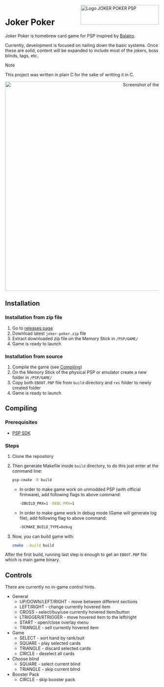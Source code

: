 <img width="256" height="64" alt="Logo JOKER POKER PSP" align="right" src="https://github.com/user-attachments/assets/c1834f0c-3d2f-4a7d-98fa-e89788333080" />

# Joker Poker

Joker Poker is homebrew card game for PSP inspired by [Balatro](https://www.playbalatro.com).

Currently, development is focused on nailing down the basic systems.
Once these are solid, content will be expanded to include most of the jokers, boss blinds, tags, etc.

> [!NOTE]
> This project was written in plain C for the sake of writting it in C.

<p align="center">
   <img width="1072" height="684" alt="Screenshot of the game running on an emulator" src="https://github.com/user-attachments/assets/106bdeb9-f2c1-4512-923a-648d739b4a75" />
</p>

## Installation

### Installation from zip file

1. Go to [releases page](https://github.com/kwerenta/joker-poker/releases)
1. Download latest `joker-poker.zip` file
1. Extract downloaded zip file on the Memory Stick in `/PSP/GAME/`
1. Game is ready to launch

### Installation from source

1. Compile the game (see [Compiling](#compiling))
1. On the Memory Stick of the physical PSP or emulator create a new folder in `/PSP/GAME/`
1. Copy both `EBOOT.PBP` file from `build` directory and `res` folder to newly created folder
1. Game is ready to launch

## Compiling

### Prerequisites

- [PSP SDK](https://pspdev.github.io)

### Steps

1. Clone the repository

2. Then generate Makefile inside `build` directory, to do this just enter at the command line:

   ```sh
   psp-cmake -B build
   ```

   - In order to make game work on unmodded PSP (with official firmware), add following flags to above command:

     ```sh
     -DBUILD_PRX=1 -DENC_PRX=1
     ```

   - In order to make game work in debug mode (Game will generate log file), add following flag to above command:
     ```sh
     -DCMAKE_BUILD_TYPE=Debug
     ```

3. Now, you can build game with:
   ```sh
   cmake --build build
   ```

After the first build, running last step is enough to get an `EBOOT.PBP` file which is main game binary.

## Controls

There are currently no in-game control hints.

- General
  - UP/DOWN/LEFT/RIGHT - move between different sections
  - LEFT/RIGHT - change currently hovered item
  - CROSS - select/buy/use currently hovered item/button
  - LTRIGGER/RTRIGGER - move hovered item to the left/right
  - START - open/close overlay menu
  - TRIANGLE - sell currently hovered item
- Game
  - SELECT - sort hand by rank/suit
  - SQUARE - play selected cards
  - TRIANGLE - discard selected cards
  - CIRCLE - deselect all cards
- Choose blind
  - SQUARE - select current blind
  - TRIANGLE - skip current blind
- Booster Pack
  - CIRCLE - skip booster pack
